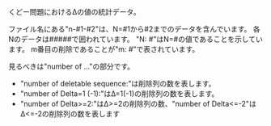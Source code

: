 くどー問題におけるΔの値の統計データ。

ファイル名にある"n-#1-#2"は、N=#1から#2までのデータを含んでいます。
各Nのデータは#####で囲われています。
"N: #"はN=#の値であることを示しています。
m番目の削除であることが"m: #"で表されています。

見るべきは"number of ..."の部分です。
- "number of deletable sequence:"は削除列の数を表します。
- "number of Delta=1 (-1):"はΔ=1(-1)の削除列の数を表します。
- "number of Delta>=2:"はΔ>=2の削除列の数、"number of Delta<=-2"はΔ<=-2の削除列の数を表します

